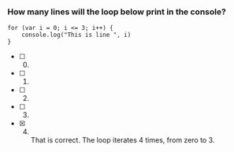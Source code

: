 ### How many lines will the loop below print in the console?

```
for (var i = 0; i <= 3; i++) {
    console.log("This is line ", i)
}
```

- [ ] 0.
- [ ] 1.
- [ ] 2.
- [ ] 3.
- [x] 4. <br>
     That is correct. The loop iterates 4 times, from zero to 3.
